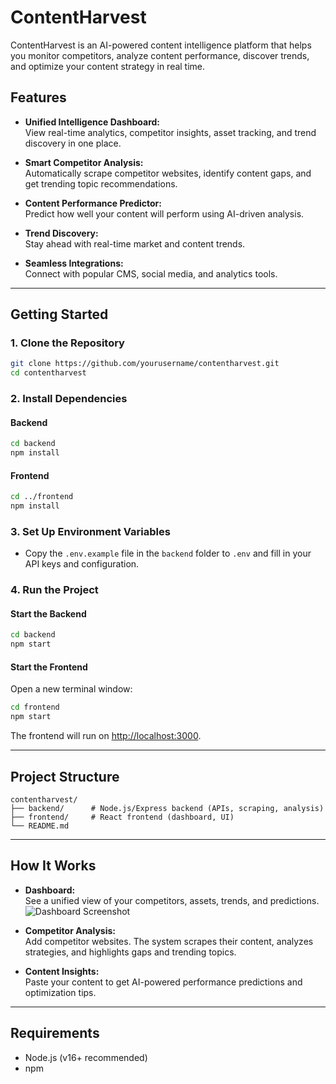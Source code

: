 # ContentHarvest

ContentHarvest is an AI-powered content intelligence platform that helps you monitor competitors, analyze content performance, discover trends, and optimize your content strategy in real time.

## Features

- **Unified Intelligence Dashboard:**  
  View real-time analytics, competitor insights, asset tracking, and trend discovery in one place.

- **Smart Competitor Analysis:**  
  Automatically scrape competitor websites, identify content gaps, and get trending topic recommendations.

- **Content Performance Predictor:**  
  Predict how well your content will perform using AI-driven analysis.

- **Trend Discovery:**  
  Stay ahead with real-time market and content trends.

- **Seamless Integrations:**  
  Connect with popular CMS, social media, and analytics tools.

---

## Getting Started

### 1. Clone the Repository

```bash
git clone https://github.com/yourusername/contentharvest.git
cd contentharvest
```

### 2. Install Dependencies

#### Backend

```bash
cd backend
npm install
```

#### Frontend

```bash
cd ../frontend
npm install
```

### 3. Set Up Environment Variables

- Copy the `.env.example` file in the `backend` folder to `.env` and fill in your API keys and configuration.

### 4. Run the Project

#### Start the Backend

```bash
cd backend
npm start
```

#### Start the Frontend

Open a new terminal window:

```bash
cd frontend
npm start
```

The frontend will run on [http://localhost:3000](http://localhost:3000).

---

## Project Structure

```
contentharvest/
├── backend/      # Node.js/Express backend (APIs, scraping, analysis)
├── frontend/     # React frontend (dashboard, UI)
└── README.md
```

---

## How It Works

- **Dashboard:**  
  See a unified view of your competitors, assets, trends, and predictions.  
  ![Dashboard Screenshot](./screenshots/dashboard.png)

- **Competitor Analysis:**  
  Add competitor websites. The system scrapes their content, analyzes strategies, and highlights gaps and trending topics.

- **Content Insights:**  
  Paste your content to get AI-powered performance predictions and optimization tips.

---

## Requirements

- Node.js (v16+ recommended)
- npm


